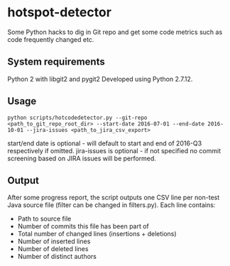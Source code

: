 # hotspot-detector
Some Python hacks to dig in Git repo and get some code metrics such as code frequently changed etc.

## System requirements
Python 2 with libgit2 and pygit2
Developed using Python 2.7.12.

## Usage
    python scripts/hotcodedetector.py --git-repo <path_to_git_repo_root_dir> --start-date 2016-07-01 --end-date 2016-10-01 --jira-issues <path_to_jira_csv_export>

start/end date is optional - will default to start and end of 2016-Q3 respectively if omitted.
jira-issues is optional - if not specified no commit screening based on JIRA issues will be performed.

## Output
After some progress report, the script outputs one CSV line per non-test Java source file (filter can be changed in filters.py).
Each line contains:
* Path to source file
* Number of commits this file has been part of
* Total number of changed lines (insertions + deletions)
* Number of inserted lines
* Number of deleted lines
* Number of distinct authors
